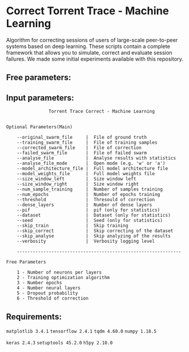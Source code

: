 # Correct Torrent Trace - Machine Learning

Algorithm for correcting sessions of users of large-scale peer-to-peer systems based on deep learning.
These scripts contain a complete framework that allows you to simulate, correct and evaluate session failures.
We made some initial experiments available with this repository.

## Free parameters:




## Input parameters:

                    Torrent Trace Correct - Machine Learning


    Optional Parameters(Main)

        --original_swarm_file     |  File of ground truth
        --training_swarm_file     |  File of training samples
        --corrected_swarm_file    |  File of correction
        --failed_swarm_file       |  File of failed swarm
        --analyse_file            |  Analyse results with statistics
        --analyse_file_mode       |  Open mode (e.g. 'w' or 'a')
        --model_architecture_file |  Full model architecture file
        --model_weights_file      |  Full model weights file
        --size_window_left        |  Size window left
        --size_window_right       |  Size window right
        --num_sample_training     |  Number of samples training
        --num_epochs              |  Number of epochs training
        --threshold               |  Thresould of correction
        --dense_layers            |  Number of dense layers
        --pif                     |  pif (only for statistics)
        --dataset                 |  Dataset (only for statistics)
        --seed                    |  Seed (only for statistics)
        --skip_train              |  Skip training
        --skip_correct            |  Skip correcting of the dataset
        --skip_analyse            |  Skip analyzing of the results
        --verbosity               |  Verbosity logging level 

        --------------------------------------------------------------

    Free Parameters

        1 - Number of neurons per layers
        2 - Training optimization algorithm
        3 - Number epochs
        4 - Number neural layers
        5 - Dropout probability
        6 - Threshold of correction

## Requirements:

`matplotlib 3.4.1`
`tensorflow 2.4.1`
`tqdm 4.60.0`
`numpy 1.18.5`

`keras 2.4.3`
`setuptools 45.2.0`
`h5py 2.10.0`

